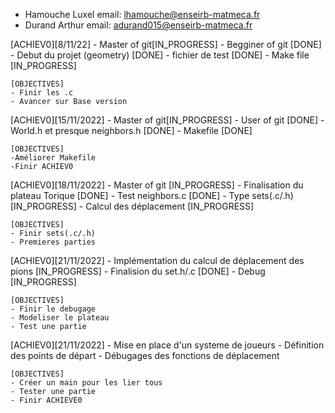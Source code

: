 - Hamouche Luxel		email: lhamouche@enseirb-matmeca.fr	
- Durand Arthur 		email: adurand015@enseirb-matmeca.fr


[ACHIEV0][8/11/22]
	- Master of git[IN_PROGRESS]
	- Begginer of git [DONE]
	- Debut du projet (geometry) [DONE]
	- fichier de test [DONE]
	- Make file [IN_PROGRESS]
	
	[OBJECTIVES]
	- Finir les .c 
	- Avancer sur Base version


[ACHIEV0][15/11/2022]
	- Master of git[IN_PROGRESS]
	- User of git [DONE]
	- World.h et presque neighbors.h [DONE]
	- Makefile [DONE]
	
	[OBJECTIVES]
	-Améliorer Makefile
	-Finir ACHIEV0


[ACHIEV0][18/11/2022]
	- Master of git [IN_PROGRESS]
	- Finalisation du plateau Torique [DONE]
	- Test neighbors.c [DONE]
	- Type sets(.c/.h) [IN_PROGRESS]
	- Calcul des déplacement [IN_PROGRESS]

	[OBJECTIVES]
	- Finir sets(.c/.h)
	- Premieres parties

[ACHIEV0][21/11/2022]
	- Implémentation du calcul de déplacement des pions [IN_PROGRESS]
	- Finalision du set.h/.c [DONE]
	- Debug [IN_PROGRESS]

	[OBJECTIVES]
	- Finir le debugage
	- Modeliser le plateau 
	- Test une partie 

[ACHIEV0][21/11/2022]
	- Mise en place d'un systeme de joueurs 
	- Définition des points de départ 
	- Débugages des fonctions de déplacement 
	
	[OBJECTIVES]
	- Créer un main pour les lier tous 
	- Tester une partie 
	- Finir ACHIEVE0

	